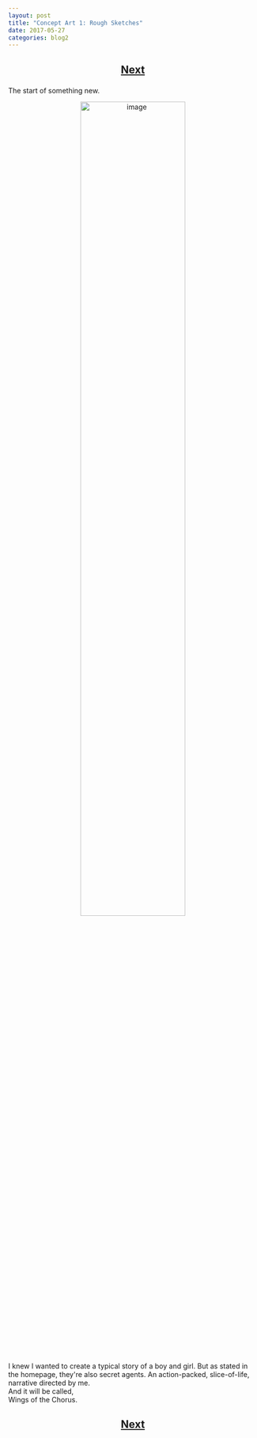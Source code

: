 ```yaml
---
layout: post
title: "Concept Art 1: Rough Sketches"
date: 2017-05-27
categories: blog2
---
```


<h2>
  <p style="text-align:center;">
    <a href="/wingsofthechorus/archive/2017/05/29/conceptart2">Next</a>
  </p>
</h2>

The start of something new.

<p style="text-align:center;">
  <img src="/wingsofthechorus/images/conceptart/ca1.png" width="65%" alt="image"/>
</p>

I knew I wanted to create a typical story of a boy and girl. But as stated in the homepage, they're also secret agents.
An action-packed, slice-of-life, narrative directed by me. 
<br>
And it will be called,
<br>
Wings of the Chorus.

<h2>
  <p style="text-align:center;">
    <a href="/wingsofthechorus/archive/2017/05/29/conceptart2">Next</a>
  </p>
</h2>
